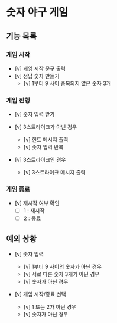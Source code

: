 # 숫자 야구 게임

## 기능 목록

### 게임 시작

- [v] 게임 시작 문구 출력
- [v] 정답 숫자 만들기
  - [v] 1부터 9 사이 중복되지 않은 숫자 3개

### 게임 진행

- [v] 숫자 입력 받기
- [v] 3스트라이크가 아닌 경우

  - [v] 힌트 메시지 출력
  - [v] 숫자 입력 반복

- [v] 3스트라이크인 경우
  - [v] 3스트라이크 메시지 출력

### 게임 종료

- [v] 재시작 여부 확인
  - [ ] 1 : 재시작
  - [ ] 2 : 종료

## 예외 상황

- [v] 숫자 입력

  - [v] 1부터 9 사이의 숫자가 아닌 경우
  - [v] 서로 다른 숫자 3개가 아닌 경우
  - [v] 숫자가 아닌 경우

- [v] 게임 시작/종료 선택

  - [v] 1 또는 2가 아닌 경우
  - [v] 숫자가 아닌 경우
